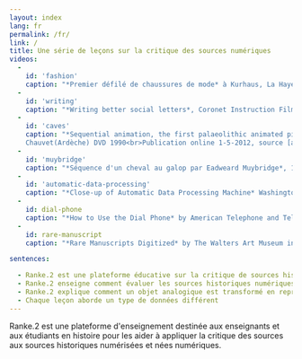 ```yaml
---
layout: index
lang: fr
permalink: /fr/
link: /
title: Une série de leçons sur la critique des sources numériques
videos:
  -
    id: 'fashion'
    caption: "*Premier défilé de chaussures de mode* à Kurhaus, La Haye, Pays-Bas, 1949, Polygoon-Profilti, Netherlands Institute of Sound and Vision<br>Date de mise en ligne inconnue, source [Europeana](https://www.europeana.eu/en/item/2051906/data_euscreenXL_http___openbeelden_nl_media_71231?lang=fr)"
  -
    id: 'writing'
    caption: "*Writing better social letters*, Coronet Instruction Films, 1950<br>Mise en ligne 20-09-2013, source [Internet Archive](https://archive.org/details/0167_Writing_Better_Social_Letters_E01751_08_40_54_00)"
  -
    id: 'caves'
    caption: "*Sequential animation, the first palaeolithic animated pictures* © Marc Azéma, grotte des Trois-Frères(Ariège), grotte   
    Chauvet(Ardèche) DVD 1990<br>Publication online 1-5-2012, source [archive.org](http://www.openculture.com/2016/07/was-a-32000-year-old-cave-painting-the-earliest-form-of-cinema.html)"
  -
    id: 'muybridge'
    caption: "*Séquence d'un cheval au galop par Eadweard Muybridge*, 1904<br>Mise en ligne 17-10-2005, source [Wikimedia Commons](https://commons.wikimedia.org/wiki/Category:Eadweard_Muybridge_animations)"
  -
    id: 'automatic-data-processing'
    caption: "*Close-up of Automatic Data Processing Machine* Washington DC, USA, 1953<br>Publication online unknown, source [https://www.pond5.com](https://www.pond5.com/stock-footage/44586363/automatic-data-processing-machine.html)"
  -
    id: dial-phone
    caption: "*How to Use the Dial Phone* by American Telephone and Telegraph Co.(AT&T) 1927<br>Publication online 16-7-2002, source [archive.org](https://archive.org/details/HowtoUse1927)"
  -
    id: rare-manuscript
    caption: "*Rare Manuscripts Digitized* by The Walters Art Museum in Baltimore, CTV<br>Publication online 29-7-2013, source  [archive.org](https://archive.org/details/Rare_Manuscripts_Digitized)"

sentences:

  - Ranke.2 est une plateforme éducative sur la critique de sources historiques numériques
  - Ranke.2 enseigne comment évaluer les sources historiques numériques
  - Ranke.2 explique comment un objet analogique est transformé en représentation numérique
  - Chaque leçon aborde un type de données différent
---
```


Ranke.2 est une plateforme d'enseignement destinée aux enseignants et aux étudiants en histoire pour les aider à appliquer la critique des sources aux sources historiques numérisées et nées numériques. 
<!-- more -->
